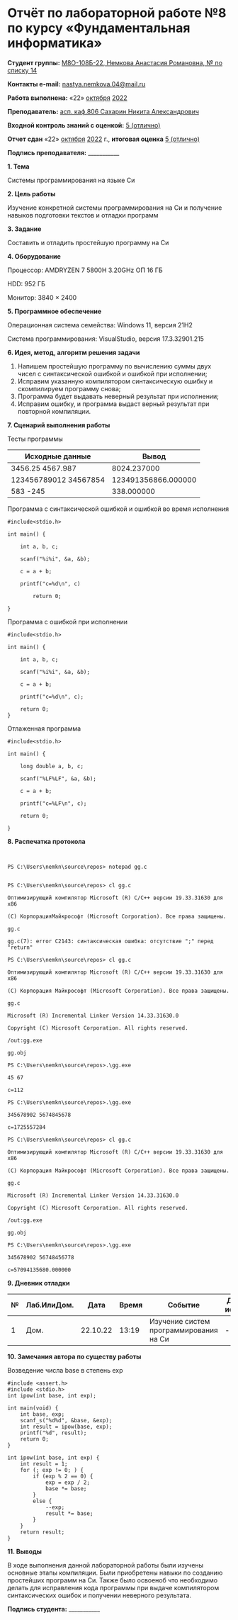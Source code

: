 # Отчёт по лабораторной работе №8 по курсу «Фундаментальная информатика»

<b>Студент группы:</b> <ins>М8О-108Б-22, Немкова Анастасия Романовна, № по списку 14</ins>

<b>Контакты e-mail:</b> <ins>nastya.nemkova.04@mail.ru<ins>

<b>Работа выполнена:</b> «22» <ins>октября</ins> <ins>2022</ins>

<b>Преподаватель:</b> <ins>асп. каф.806 Сахарин Никита Александрович</ins>

<b>Входной контроль знаний с оценкой:</b> <ins>5 (отлично)</ins>

<b>Отчет сдан</b> «22» <ins>октября</ins> <ins>2022</ins> г., <b>итоговая оценка</b> <ins>5 (отлично)</ins>

<b>Подпись преподавателя:</b> ___________


**1. Тема**

Системы программирования на языке Си

**2. Цель работы**

Изучение конкретной системы программирования на Си и получение навыков подготовки текстов и отладки программ

**3. Задание**

Составить и отладить простейшую программу на Си

**4. Оборудование**

Процессор: AMDRYZEN 7 5800H 3.20GHz ОП 16 ГБ

НDD: 952 ГБ

Монитор: 3840 × 2400

**5. Программное обеспечение**

Операционная система семейства: Windows 11, версия 21H2

Система программирования: VisualStudio, версия 17.3.32901.215

**6. Идея, метод, алгоритм решения задачи**

1. Напишем простейшую программу по вычислению суммы двух чисел с синтаксической ошибкой и ошибкой при исполнении;
2. Исправим указанную компилятором синтаксическую ошибку и скомпилируем программу снова;
3. Программа будет выдавать неверный результат при исполнении;
4. Исправим ошибку, и программа выдаст верный результат при повторной компиляции.

**7. Сценарий выполнения работы**

Тесты программы

| Исходные данные | Вывод |
| --- | --- |
| 3456.25 4567.987 | 8024.237000 |
| 123456789012 34567854 | 123491356866.000000 |
| 583 -245 | 338.000000 |

Программа с синтаксической ошибкой и ошибкой во время исполнения
```
#include<stdio.h>

int main() {

	int a, b, c;

	scanf("%i%i", &a, &b);

	c = a + b;

	printf("c=%d\n", c)

		return 0;

}
```
Программа с ошибкой при исполнении

```
#include<stdio.h>

int main() {

	int a, b, c;

	scanf("%i%i", &a, &b);

	c = a + b;

	printf("c=%d\n", c);

	return 0;
}
```
Отлаженная программа

```
#include<stdio.h>

int main() {

	long double a, b, c;

	scanf("%LF%LF", &a, &b);

	c = a + b;

	printf("c=%LF\n", c);

	return 0;

}
```


**8. Распечатка протокола**

```


PS C:\Users\nemkn\source\repos> notepad gg.c


PS C:\Users\nemkn\source\repos> cl gg.c

Оптимизирующий компилятор Microsoft (R) C/C++ версии 19.33.31630 для x86

(C) КорпорацияМайкрософт (Microsoft Corporation). Все права защищены.

gg.c

gg.c(7): error C2143: синтаксическая ошибка: отсутствие ";" перед "return"

PS C:\Users\nemkn\source\repos> cl gg.c

Оптимизирующий компилятор Microsoft (R) C/C++ версии 19.33.31630 для x86

(C) Корпорация Майкрософт (Microsoft Corporation). Все права защищены.

gg.c

Microsoft (R) Incremental Linker Version 14.33.31630.0

Copyright (C) Microsoft Corporation. All rights reserved.

/out:gg.exe

gg.obj

PS C:\Users\nemkn\source\repos>.\gg.exe

45 67

c=112

PS C:\Users\nemkn\source\repos>.\gg.exe

345678902 5674845678

c=1725557284

PS C:\Users\nemkn\source\repos> cl gg.c

Оптимизирующий компилятор Microsoft (R) C/C++ версии 19.33.31630 для x86

(C) Корпорация Майкрософт (Microsoft Corporation). Все права защищены.

gg.c

Microsoft (R) Incremental Linker Version 14.33.31630.0

Copyright (C) Microsoft Corporation. All rights reserved.

/out:gg.exe

gg.obj

PS C:\Users\nemkn\source\repos>.\gg.exe

345678902 56748456778

c=57094135680.000000
```

**9. Дневник отладки**

| № | Лаб.ИлиДом. | Дата | Время | Событие | Действие по исправлению | Примечание |
| --- | --- | --- | --- | --- | --- | --- |
| 1 | Дом. | 22.10.22 | 13:19 | Изучение систем программирования на Си | - | - |

**10. Замечания автора по существу работы**

Возведение числа base в степень exp 

```
#include <assert.h>
#include <stdio.h>
int ipow(int base, int exp);

int main(void) {
	int base, exp;
	scanf_s("%d%d", &base, &exp);
	int result = ipow(base, exp);
	printf("%d", result);
	return 0;
}

int ipow(int base, int exp) {
	int result = 1;
	for (; exp != 0; ) {
		if (exp % 2 == 0) {
			exp = exp / 2;
			base *= base;
		}
		else {
			--exp;
			result *= base;
		}
	}
	return result;
}
```

**11. Выводы**

В ходе выполнения данной лабораторной работы были изучены основные этапы компиляции. Были приобретены навыки по созданию простейших программ на Си. Также было освоеноб что необходимо делать для исправления кода программы при выдаче компилятором синтаксических ошибок и получении неверного результата.

<b>Подпись студента:</b> ___________

